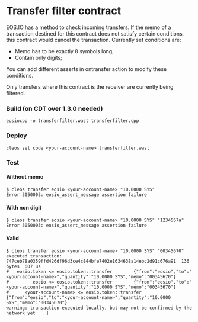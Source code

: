 # Transfer filter contract
EOS.IO has a method to check incoming transfers. If the memo of a transaction destined for this contract does not satisfy certain conditions, this contract would cancel the transaction. 
Currently set conditions are:
* Memo has to be exactly 8 symbols long;
* Contain only digits;

You can add different asserts in ontransfer action to modify these conditions.

Only transfers where this contract is the receiver are currently being filtered.

### Build (on CDT over 1.3.0 needed)
```commandline
eosiocpp -o transferfilter.wast transferfilter.cpp
```

### Deploy
```commandline
cleos set code <your-account-name> transferfilter.wast
```

### Test
#### Without memo
```commandline
$ cleos transfer eosio <your-account-name> "10.0000 SYS"
Error 3050003: eosio_assert_message assertion failure
```

#### With non digit
```commandline
$ cleos transfer eosio <your-account-name> "10.0000 SYS" "1234567a"
Error 3050003: eosio_assert_message assertion failure
```

#### Valid
```commandline
$ cleos transfer eosio <your-account-name> "10.0000 SYS" "00345670"
executed transaction: 747ceb78a0359ffd426df96d3ce4c844bfe7402e1634638a14ebc2d91c676a91  136 bytes  607 us
#   eosio.token <= eosio.token::transfer        {"from":"eosio","to":"<your-account-name>","quantity":"10.0000 SYS","memo":"00345670"}
#         eosio <= eosio.token::transfer        {"from":"eosio","to":"<your-account-name>","quantity":"10.0000 SYS","memo":"00345670"}
#      <your-account-name> <= eosio.token::transfer        {"from":"eosio","to":"<your-account-name>","quantity":"10.0000 SYS","memo":"00345670"}
warning: transaction executed locally, but may not be confirmed by the network yet    ]
```
